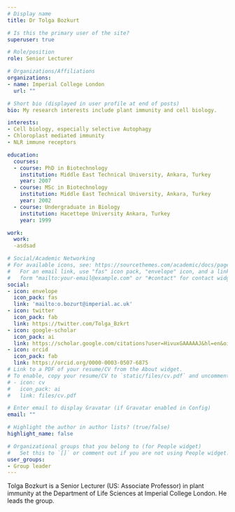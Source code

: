 ```yaml
---
# Display name
title: Dr Tolga Bozkurt

# Is this the primary user of the site?
superuser: true

# Role/position
role: Senior Lecturer

# Organizations/Affiliations
organizations:
- name: Imperial College London
  url: ""

# Short bio (displayed in user profile at end of posts)
bio: My research interests include plant immunity and cell biology.

interests:
- Cell biology, especially selective Autophagy
- Chloroplast mediated immunity
- NLR immune receptors

education:
  courses:
  - course: PhD in Biotechnology
    institution: Middle East Technical University, Ankara, Turkey
    year: 2007
  - course: MSc in Biotechnology
    institution: Middle East Technical University, Ankara, Turkey
    year: 2002
  - course: Undergraduate in Biology
    institution: Hacettepe University Ankara, Turkey
    year: 1999

work:
  work:
  -asdsad

# Social/Academic Networking
# For available icons, see: https://sourcethemes.com/academic/docs/page-builder/#icons
#   For an email link, use "fas" icon pack, "envelope" icon, and a link in the
#   form "mailto:your-email@example.com" or "#contact" for contact widget.
social:
- icon: envelope
  icon_pack: fas
  link: 'mailto:o.bozurt@imperial.ac.uk'
- icon: twitter
  icon_pack: fab
  link: https://twitter.com/Tolga_Bzkrt
- icon: google-scholar
  icon_pack: ai
  link: https://scholar.google.com/citations?user=HivuxGAAAAAJ&hl=en&oi=ao
- icon: orcid
  icon_pack: fab
  link: https://orcid.org/0000-0003-0507-6875
# Link to a PDF of your resume/CV from the About widget.
# To enable, copy your resume/CV to `static/files/cv.pdf` and uncomment the lines below.
# - icon: cv
#   icon_pack: ai
#   link: files/cv.pdf

# Enter email to display Gravatar (if Gravatar enabled in Config)
email: ""

# Highlight the author in author lists? (true/false)
highlight_name: false

# Organizational groups that you belong to (for People widget)
#   Set this to `[]` or comment out if you are not using People widget.
user_groups:
- Group leader
---
```


Tolga Bozkurt is a Senior Lecturer (US: Associate Professor) in plant immunity at the Department of Life Sciences at Imperial College London. He leads the group.
